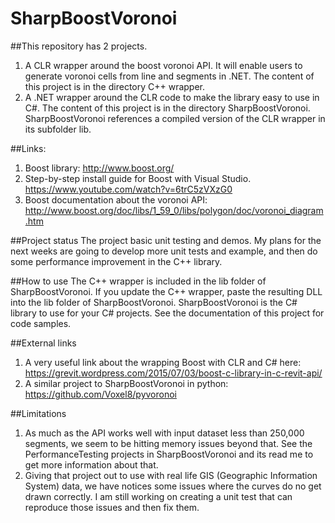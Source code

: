 # SharpBoostVoronoi

##This repository has 2 projects.

1. A CLR wrapper around the boost voronoi API. It will enable users to generate voronoi cells from line and segments in .NET. The content of this project is in the directory C++ wrapper.
2. A .NET wrapper around the CLR code to make the library easy to use in C#. The content of this project is in the directory SharpBoostVoronoi. SharpBoostVoronoi references a compiled version of the CLR wrapper in its subfolder lib. 

##Links:
 
1. Boost library: http://www.boost.org/
2. Step-by-step install guide for Boost with Visual Studio. https://www.youtube.com/watch?v=6trC5zVXzG0
3. Boost documentation about the voronoi API: http://www.boost.org/doc/libs/1_59_0/libs/polygon/doc/voronoi_diagram.htm

##Project status
The project basic unit testing and demos. My plans for the next weeks are going to develop more unit tests and example, and then do some performance improvement in the C++ library.

##How to use
The C++ wrapper is included in the lib folder of SharpBoostVoronoi. If you update the C++ wrapper, paste the resulting DLL into the lib folder of SharpBoostVoronoi.
SharpBoostVoronoi is the C# library to use for your C# projects. See the documentation of this project for code samples.


##External links
1. A very useful link about the wrapping Boost with CLR and C# here: https://grevit.wordpress.com/2015/07/03/boost-c-library-in-c-revit-api/	
2. A similar project to SharpBoostVoronoi in python: https://github.com/Voxel8/pyvoronoi

##Limitations
1. As much as the API works well with input dataset less than 250,000 segments, we seem to be hitting memory issues beyond that. See the PerformanceTesting
projects in SharpBoostVoronoi and its read me to get more information about that.
2. Giving that project out to use with real life GIS (Geographic Information System) data, we have notices some issues where the curves do no get drawn correctly.
I am still working on creating a unit test that can reproduce those issues and then fix them.

